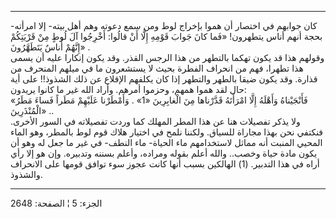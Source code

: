 ------------------------------------------------------------------------

كان جوابهم في اختصار أن هموا بإخراج لوط ومن سمع دعوته وهم أهل بيته- إلا
امرأته- بحجة أنهم أناس يتطهرون! «فَما كانَ جَوابَ قَوْمِهِ إِلَّا أَنْ قالُوا: أَخْرِجُوا
آلَ لُوطٍ مِنْ قَرْيَتِكُمْ إِنَّهُمْ أُناسٌ يَتَطَهَّرُونَ» .  
وقولهم هذا قد يكون تهكما بالتطهر من هذا الرجس القذر. وقد يكون إنكارا
عليه أن يسمى هذا تطهرا، فهم من انحراف الفطرة بحيث لا يستشعرون ما في
ميلهم المنحرف من قذارة. وقد يكون ضيقا بالطهر والتطهر إذا كان يكلفهم
الإقلاع عن ذلك الشذوذ!! على أية حال لقد هموا همهم، وحزموا أمرهم. وأراد
الله غير ما كانوا يريدون:  
«فَأَنْجَيْناهُ وَأَهْلَهُ إِلَّا امْرَأَتَهُ قَدَّرْناها مِنَ الْغابِرِينَ «1» . وَأَمْطَرْنا عَلَيْهِمْ مَطَراً
فَساءَ مَطَرُ الْمُنْذَرِينَ» ..  
ولا يذكر تفصيلات هنا عن هذا المطر المهلك كما وردت تفصيلاته في السور
الأخرى. فنكتفي نحن بهذا مجاراة للسياق. ولكننا نلمح في اختيار هلاك قوم
لوط بالمطر، وهو الماء المحيي المنبت أنه مماثل لاستخدامهم ماء الحياة- ماء
النطف- في غير ما جعل له وهو أن يكون مادة حياة وخصب.. والله أعلم بقوله
ومراده، وأعلم بسننه وتدبيره. وإن هو إلا رأي أراه في هذا التدبير. (1)
الهالكين بسبب أنها كانت عجوز سوء توافق قومها على الانحراف والشذوذ.

------------------------------------------------------------------------

الجزء: 5 ¦ الصفحة: 2648
